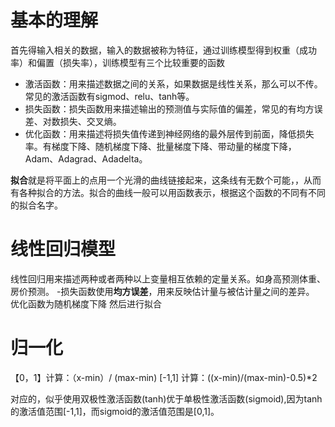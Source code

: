 # 基本的理解

首先得输入相关的数据，输入的数据被称为特征，通过训练模型得到权重（成功率）和偏置（损失率），训练模型有三个比较重要的函数
- 激活函数：用来描述数据之间的关系，如果数据是线性关系，那么可以不传。常见的激活函数有sigmod、relu、tanh等。
- 损失函数：损失函数用来描述输出的预测值与实际值的偏差，常见的有均方误差、对数损失、交叉熵。
- 优化函数：用来描述将损失值传递到神经网络的最外层传到前面，降低损失率。有梯度下降、随机梯度下降、批量梯度下降、带动量的梯度下降，Adam、Adagrad、Adadelta。

**拟合**就是将平面上的点用一个光滑的曲线链接起来，这条线有无数个可能，，从而有各种拟合的方法。拟合的曲线一般可以用函数表示，根据这个函数的不同有不同的拟合名字。


# 线性回归模型

线性回归用来描述两种或者两种以上变量相互依赖的定量关系。如身高预测体重、房价预测。
-损失函数使用**均方误差**，用来反映估计量与被估计量之间的差异。
优化函数为随机梯度下降
然后进行拟合

# 归一化

【0，1】计算：（x-min）/ (max-min)
[-1,1] 计算：((x-min)/(max-min)-0.5)*2

对应的，似乎使用双极性激活函数(tanh)优于单极性激活函数(sigmoid),因为tanh的激活值范围[-1,1]，而sigmoid的激活值范围是[0,1]。